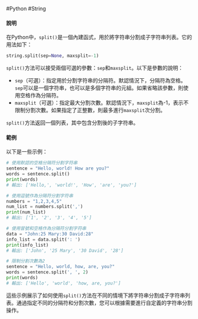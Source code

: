 #Python #String 
#### 說明
在Python中，`split()`是一個內建函式，用於將字符串分割成子字符串列表。它的用法如下：

```python
string.split(sep=None, maxsplit=-1)
```

`split()`方法可以接受兩個可選的參數：`sep`和`maxsplit`。以下是參數的說明：

- `sep`（可選）：指定用於分割字符串的分隔符。默認情況下，分隔符為空格。`sep`可以是一個字符串，也可以是多個字符串的元組。如果省略該參數，則使用空格作為分隔符。
- `maxsplit`（可選）：指定最大分割次數。默認情況下，`maxsplit`為-1，表示不限制分割次數。如果指定了正整數，則最多進行`maxsplit`次分割。

`split()`方法返回一個列表，其中包含分割後的子字符串。

#### 範例
以下是一些示例：

```python
# 使用默認的空格分隔符分割字符串
sentence = "Hello, world! How are you?"
words = sentence.split()
print(words)
# 輸出: ['Hello,', 'world!', 'How', 'are', 'you?']

# 使用逗號作為分隔符分割字符串
numbers = "1,2,3,4,5"
num_list = numbers.split(',')
print(num_list)
# 輸出: ['1', '2', '3', '4', '5']

# 使用冒號和空格作為分隔符分割字符串
data = "John:25 Mary:30 David:28"
info_list = data.split(': ')
print(info_list)
# 輸出: ['John', '25 Mary', '30 David', '28']

# 限制分割次數為2
sentence = "Hello, world, how, are, you?"
words = sentence.split(', ', 2)
print(words)
# 輸出: ['Hello', 'world', 'how, are, you?']
```

這些示例展示了如何使用`split()`方法在不同的情境下將字符串分割成子字符串列表。通過指定不同的分隔符和分割次數，您可以根據需要進行自定義的字符串分割操作。